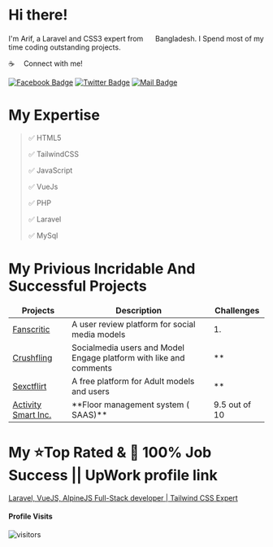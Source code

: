 
# Hi there!

I'm Arif, a Laravel and CSS3 expert from <img src="https://s3.sextflirt.com/flag/BD.svg" width="16"/> Bangladesh. I Spend most of my time coding outstanding projects.

:coffee: &emsp;Connect with me!

[![Facebook Badge](https://img.shields.io/badge/Facebook-1877F2?style=for-the-badge&logo=facebook&logoColor=white)](https://www.facebook.com/arif3196) [![Twitter Badge](https://img.shields.io/badge/Twitter-1DA1F2?style=for-the-badge&logo=twitter&logoColor=white)](https://twitter.com/arippu96) [![Mail Badge](https://img.shields.io/badge/Gmail-D14836?style=for-the-badge&logo=gmail&logoColor=white)](mailto:ahak.bsl@gmail.com)

# My Expertise
> ✅ HTML5
> 
> ✅ TailwindCSS
> 
> ✅ JavaScript
> 
> ✅ VueJs
> 
> ✅ PHP
> 
> ✅ Laravel
> 
> ✅ MySql


# My Privious Incridable And Successful Projects

<table>
  <thead align="center">
    <tr border: none;>
      <td><b>Projects</b></td>
      <td><b>Description</b></td>
      <td><b>Challenges</b></td>
    </tr>
  </thead>
  <tbody>
    <tr>
      <td><a href="https://fanscritic.com/" target="_blank">Fanscritic</a></td>
      <td>A user review platform for social media models</td>
      <td>1. </td>
    </tr>
    <tr>
      <td><a href="https://crushfling.com/" target="_blank">Crushfling</a></td>
      <td>Socialmedia users and Model Engage platform with like and comments</td>
      <td>**</td>
    </tr>
    <tr>
      <td><a href="https://sextflirt.com" target="_blank">Sexctflirt</a></td>
      <td>A free platform for Adult models and users</td>
      <td>**</td>
    </tr>
    <tr>
      <td><a href="https://activitysmart.com/" target="_blank">Activity Smart Inc.</a></td>
      <td>
        **Floor management system ( SAAS)**
      </td>
      <td>9.5 out of 10</td>
    </tr>
  </tbody>
</table>

# My ⭐Top Rated & 👑 100% Job Success || UpWork profile link
<a href="https://www.upwork.com/freelancers/~0109e21af7cbdf2679?viewMode=1" target="_blank">Laravel, VueJS, AlpineJS Full-Stack developer | Tailwind CSS Expert</a>

#### Profile Visits 

![visitors](https://visitor-badge.glitch.me/badge?page_id=arifbsl.arifbsl)
